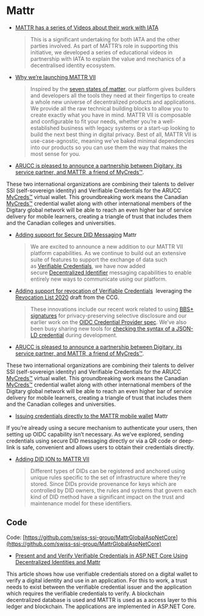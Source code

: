 # Mattr

* [MATTR has a series of Videos about their work with IATA](https://mattr.global/solutions/iata/)
  > This is a significant undertaking for both IATA and the other parties involved. As part of MATTR’s role in supporting this initiative, we developed a series of educational videos in partnership with IATA to explain the value and mechanics of a decentralised identity ecosystem.
* [Why we’re launching MATTR VII](https://medium.com/mattr-global/launching-mattr-vii-4e11bcb9aaef)
  > Inspired by the [seven states of matter](https://en.wikipedia.org/wiki/State_of_matter), our platform gives builders and developers all the tools they need at their fingertips to create a whole new universe of decentralized products and applications. We provide all the raw technical building blocks to allow you to create exactly what you have in mind. MATTR VII is composable and configurable to fit your needs, whether you’re a well-established business with legacy systems or a start-up looking to build the next best thing in digital privacy. Best of all, MATTR VII is use-case-agnostic, meaning we’ve baked minimal dependencies into our products so you can use them the way that makes the most sense for you.
* [ARUCC is pleased to announce a partnership between Digitary, its service partner, and MATTR, a friend of MyCreds™](https://mycreds.ca/2021/04/14/bridging-today-and-tomorrow-ensuring-self-sovereignty-for-learners-through-aruccs-mycreds/).

These two international organizations are combining their talents to deliver SSI (self-sovereign identity) and Verifiable Credentials for the ARUCC [MyCreds™](https://mycreds.ca/) virtual wallet. This groundbreaking work means the Canadian [MyCreds™](https://mycreds.ca/) credential wallet along with other international members of the Digitary global network will be able to reach an even higher bar of service delivery for mobile learners, creating a triangle of trust that includes them and the Canadian colleges and universities.
* [Adding support for Secure DID Messaging](https://medium.com/mattr-global/adding-support-for-secure-did-messaging-befb75a72feb) Mattr
  > We are excited to announce a new addition to our MATTR VII platform capabilities. As we continue to build out an extensive suite of features to support the exchange of data such as [Verifiable Credentials](https://www.w3.org/TR/vc-data-model/), we have now added secure [Decentralized Identifier](https://www.w3.org/TR/did-core/) messaging capabilities to enable entirely new ways to communicate using our platform.
* [Adding support for revocation of Verifiable Credentials](https://mattr.global/adding-support-for-revocation-of-verifiable-credentials/)  leveraging the [Revocation List 2020](https://w3c-ccg.github.io/vc-status-rl-2020/) draft from the CCG.
  > These innovations include our recent work related to using [BBS+ signatures](https://mattr.global/using-privacy-preserving-zkp-credentials-on-the-mattr-platform/) for privacy-preserving selective disclosure and our earlier work on the [OIDC Credential Provider spec](https://mattrglobal.github.io/oidc-client-bound-assertions-spec/). We’ve also been busy sharing new tools for [checking the syntax of a JSON-LD credential](https://mattr.global/new-to-json-ld-introducing-json-ld-lint/) during development.
* [ARUCC is pleased to announce a partnership between Digitary, its service partner, and MATTR, a friend of MyCreds™](https://mycreds.ca/2021/04/14/bridging-today-and-tomorrow-ensuring-self-sovereignty-for-learners-through-aruccs-mycreds/).

These two international organizations are combining their talents to deliver SSI (self-sovereign identity) and Verifiable Credentials for the ARUCC [MyCreds™](https://mycreds.ca/) virtual wallet. This groundbreaking work means the Canadian [MyCreds™](https://mycreds.ca/) credential wallet along with other international members of the Digitary global network will be able to reach an even higher bar of service delivery for mobile learners, creating a triangle of trust that includes them and the Canadian colleges and universities.
* [Issuing credentials directly to the MATTR mobile wallet](https://medium.com/mattr-global/issuing-credentials-directly-to-the-mattr-mobile-wallet-8e8cab931e2e) Mattr

If you’re already using a secure mechanism to authenticate your users, then setting up OIDC capability isn’t necessary. As we’ve explored, sending credentials using secure DID messaging directly or via a QR code or deep-link is safe, convenient and allows users to obtain their credentials directly.

* [Adding DID ION to MATTR VII](https://medium.com/mattr-global/adding-did-ion-to-mattr-vii-d56bdb7a2fde)
  > Different types of DIDs can be registered and anchored using unique rules specific to the set of infrastructure where they’re stored. Since DIDs provide provenance for keys which are controlled by DID owners, the rules and systems that govern each kind of DID method have a significant impact on the trust and maintenance model for these identifiers.

## Code

Code: [https://github.com/swiss-ssi-group/MattrGlobalAspNetCore](https://github.com/swiss-ssi-group/MattrGlobalAspNetCore)
* [Present and and Verify Verifiable Credentials in ASP.NET Core Using Decentralized Identities and Mattr](https://damienbod.com/2021/05/10/present-and-verify-verifiable-credentials-in-asp-net-core-using-decentralized-identities-and-mattr/)

This article shows how use verifiable credentials stored on a digital wallet to verify a digital identity and use in an application. For this to work, a trust needs to exist between the verifiable credential issuer and the application which requires the verifiable credentials to verify. A blockchain decentralized database is used and MATTR is used as a access layer to this ledger and blockchain. The applications are implemented in ASP.NET Core.
